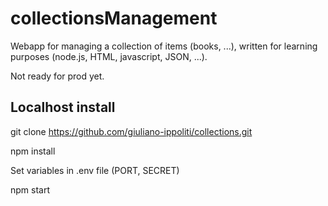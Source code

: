 # collectionsManagement
Webapp for managing a collection of items (books, ...), written for learning purposes (node.js, HTML, javascript, JSON, ...).

Not ready for prod yet.

## Localhost install

git clone https://github.com/giuliano-ippoliti/collections.git

npm install

Set variables in .env file (PORT, SECRET) 

npm start

